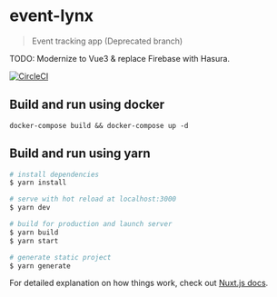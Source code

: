 # event-lynx

> Event tracking app (Deprecated branch)


TODO: Modernize to Vue3 & replace Firebase with Hasura.

[![CircleCI](https://circleci.com/gh/protob/event-lynx/tree/master.svg?style=shield)](https://circleci.com/gh/protob/event-lynx)

## Build and run using docker

```
docker-compose build && docker-compose up -d
```

## Build and run using yarn

```bash
# install dependencies
$ yarn install

# serve with hot reload at localhost:3000
$ yarn dev

# build for production and launch server
$ yarn build
$ yarn start

# generate static project
$ yarn generate
```

For detailed explanation on how things work, check out [Nuxt.js docs](https://nuxtjs.org).
